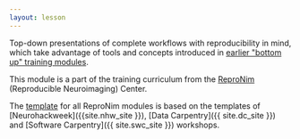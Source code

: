 ```yaml
---
layout: lesson
---
```


Top-down presentations of complete workflows with reproducibility in
mind, which take advantage of tools and concepts introduced in
[earlier "bottom up" training modules](http://www.repronim.org/teach.html).

This module is a part of the training curriculum from
the [ReproNim](http://www.reproducibleimaging.org) (Reproducible Neuroimaging) Center.

The [template](https://github.com/repronim/module-template) for all
ReproNim modules is based on the templates of
[Neurohackweek]({{site.nhw_site }}), [Data Carpentry]({{ site.dc_site }})
and [Software Carpentry]({{ site.swc_site }}) workshops.
